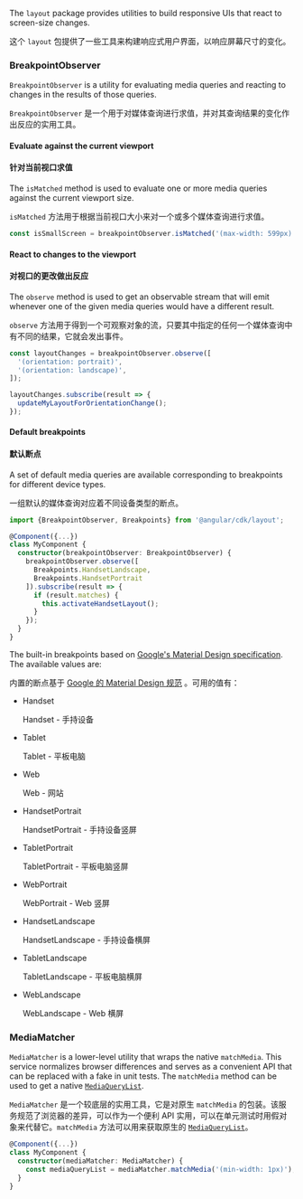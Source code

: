 The `layout` package provides utilities to build responsive UIs that react to screen-size changes. 

这个 `layout` 包提供了一些工具来构建响应式用户界面，以响应屏幕尺寸的变化。

### BreakpointObserver

`BreakpointObserver`  is a utility for evaluating media queries and reacting to changes in the results of those queries.

`BreakpointObserver` 是一个用于对媒体查询进行求值，并对其查询结果的变化作出反应的实用工具。

#### Evaluate against the current viewport

#### 针对当前视口求值

The `isMatched` method is used to evaluate one or more media queries against the current viewport
size.

`isMatched` 方法用于根据当前视口大小来对一个或多个媒体查询进行求值。

```ts
const isSmallScreen = breakpointObserver.isMatched('(max-width: 599px)');
```

#### React to changes to the viewport

#### 对视口的更改做出反应

The `observe` method is used to get an observable stream that will emit whenever one of the given
media queries would have a different result.

`observe` 方法用于得到一个可观察对象的流，只要其中指定的任何一个媒体查询中有不同的结果，它就会发出事件。

```ts
const layoutChanges = breakpointObserver.observe([
  '(orientation: portrait)',
  '(orientation: landscape)',
]);

layoutChanges.subscribe(result => {
  updateMyLayoutForOrientationChange();
});
```

#### Default breakpoints

#### 默认断点

A set of default media queries are available corresponding to breakpoints for different device
types.

一组默认的媒体查询对应着不同设备类型的断点。

```ts
import {BreakpointObserver, Breakpoints} from '@angular/cdk/layout';

@Component({...})
class MyComponent {
  constructor(breakpointObserver: BreakpointObserver) {
    breakpointObserver.observe([
      Breakpoints.HandsetLandscape,
      Breakpoints.HandsetPortrait
    ]).subscribe(result => {
      if (result.matches) {
        this.activateHandsetLayout();
      }
    });
  }
}
```

The built-in breakpoints based on [Google's Material Design
specification](https://material.io/design/layout/responsive-layout-grid.html#breakpoints).
The available values are:

内置的断点基于 [Google 的 Material Design 规范](https://material.io/guidelines/layout/responsive-ui.html#responsive-ui-breakpoints) 。可用的值有：

- Handset

  Handset - 手持设备

- Tablet

  Tablet - 平板电脑

- Web

  Web - 网站

- HandsetPortrait

  HandsetPortrait - 手持设备竖屏

- TabletPortrait

  TabletPortrait - 平板电脑竖屏

- WebPortrait

  WebPortrait - Web 竖屏

- HandsetLandscape

  HandsetLandscape - 手持设备横屏

- TabletLandscape

  TabletLandscape - 平板电脑横屏

- WebLandscape

  WebLandscape - Web 横屏

### MediaMatcher

`MediaMatcher` is a lower-level utility that wraps the native `matchMedia`. This service normalizes
browser differences and serves as a convenient API that can be replaced with a fake in unit tests.
The `matchMedia` method can be used to get a native
[`MediaQueryList`](https://developer.mozilla.org/en-US/docs/Web/API/MediaQueryList).

`MediaMatcher` 是一个较底层的实用工具，它是对原生 `matchMedia` 的包装。该服务规范了浏览器的差异，可以作为一个便利 API 实用，可以在单元测试时用假对象来代替它。`matchMedia` 方法可以用来获取原生的 [`MediaQueryList`](https://developer.mozilla.org/en-US/docs/Web/API/MediaQueryList)。

```ts
@Component({...})
class MyComponent {
  constructor(mediaMatcher: MediaMatcher) {
    const mediaQueryList = mediaMatcher.matchMedia('(min-width: 1px)');
  }
}
```
